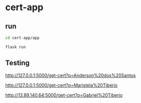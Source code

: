 # cert-app

## run

```bash
cd cert-app/app

flask run
```

## Testing

<http://127.0.0.1:5000/get-cert?p=Anderson%20dos%20Santos>

<http://127.0.0.1:5000/get-cert?p=Maristela%20Tiberio>

<http://13.89.140.64:5000/get-cert?p=Gabriel%20Tiberio>